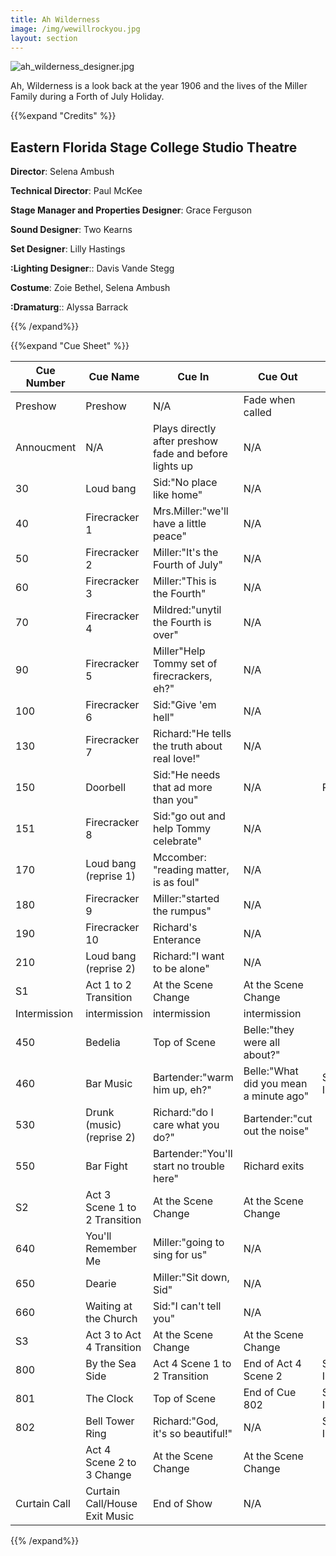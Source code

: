 ```yaml
---
title: Ah Wilderness
image: /img/wewillrockyou.jpg
layout: section
---
```


![ah_wilderness_designer.jpg](/ah_wilderness_designer.jpg)

Ah, Wilderness is a look back at the year 1906 and the lives of the Miller Family during a Forth of July Holiday.

{{%expand "Credits" %}}

## Eastern Florida Stage College Studio Theatre

**Director**: Selena Ambush

**Technical Director**: Paul McKee

**Stage Manager and Properties Designer**: Grace Ferguson

**Sound Designer**: Two Kearns

**Set Designer**: Lilly Hastings

**:Lighting Designer**:: Davis Vande Stegg

**Costume**: Zoie Bethel, Selena Ambush

**:Dramaturg**:: Alyssa Barrack

{{% /expand%}}

{{%expand "Cue Sheet" %}}

| Cue Number   | Cue Name  | Cue In | Cue Out| Notes   | Page # |
| ------------ | ----------------------------- | ------------------------------------------------------ | -------------------------------------- | ------------------- | ------ |
| Preshow  | Preshow   | N/A| Fade when called   | | N/A|
| Annoucment   | N/A   | Plays directly after preshow fade and before lights up | N/A| | N/A|
| 30   | Loud bang | Sid:"No place like home"   | N/A| | 3  |
| 40   | Firecracker 1 | Mrs.Miller:"we'll have a little peace" | N/A| | 4  |
| 50   | Firecracker 2 | Miller:"It's the Fourth of July"   | N/A| | 5  |
| 60   | Firecracker 3 | Miller:"This is the Fourth"| N/A| | 6  |
| 70   | Firecracker 4 | Mildred:"unytil the Fourth is over"| N/A| | 7  |
| 90   | Firecracker 5 | Miller"Help Tommy set of firecrackers, eh?"| N/A| | 9  |
| 100  | Firecracker 6 | Sid:"Give 'em hell"| N/A| | 10 |
| 130  | Firecracker 7 | Richard:"He tells the truth about real love!"  | N/A| | 13 |
| 150  | Doorbell  | Sid:"He needs that ad more than you"   | N/A| Practical   | 15 |
| 151  | Firecracker 8 | Sid:"go out and help Tommy celebrate"  | N/A| | 15 |
| 170  | Loud bang (reprise 1) | Mccomber: "reading matter, is as foul" | N/A| | 17 |
| 180  | Firecracker 9 | Miller:"started the rumpus"| N/A| | 18 |
| 190  | Firecracker 10| Richard's Enterance| N/A| | 19 |
| 210  | Loud bang (reprise 2) | Richard:"I want to be alone"   | N/A| | 21 |
| S1   | Act 1 to 2 Transition | At the Scene Change| At the Scene Change| | N/A|
| Intermission | intermission  | intermission   | intermission   | | N/A|
| 450  | Bedelia   | Top of Scene   | Belle:"they were all about?"   | | 45-46  |
| 460  | Bar Music | Bartender:"warm him up, eh?"   | Belle:"What did you mean a minute ago" | Special Instruction | 46-51  |
| 530  | Drunk (music) (reprise 2) | Richard:"do I care what you do?"   | Bartender:"cut out the noise"  | | 53-54  |
| 550  | Bar Fight | Bartender:"You'll start no trouble here"   | Richard exits  | | 55 |
| S2   | Act 3 Scene 1 to 2 Transition | At the Scene Change| At the Scene Change| | N/A|
| 640  | You'll Remember Me| Miller:"going to sing for us"  | N/A| | 64 |
| 650  | Dearie| Miller:"Sit down, Sid" | N/A| | 65 |
| 660  | Waiting at the Church | Sid:"I can't tell you" | N/A| | 66 |
| S3   | Act 3 to Act 4 Transition | At the Scene Change| At the Scene Change| | N/A|
| 800  | By the Sea Side   | Act 4 Scene 1 to 2 Transition  | End of Act 4 Scene 2   | Special Instruction | 80-92  |
| 801  | The Clock | Top of Scene   | End of Cue 802 | Special Instruction | 80-81  |
| 802  | Bell Tower Ring   | Richard:"God, it's so beautiful!"  | N/A| Special Instruction | 80 |
|  | Act 4 Scene 2 to 3 Change | At the Scene Change| At the Scene Change| | N/A|
| Curtain Call | Curtain Call/House Exit Music | End of Show| N/A| | N/A|

{{% /expand%}}
